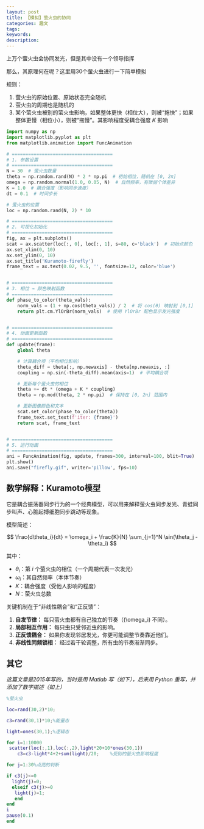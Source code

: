 ```yaml
---
layout: post
title: 【模拟】萤火虫的协同
categories: 趣文
tags: 
keywords:
description:
---
```



上万个萤火虫会协同发光，但是其中没有一个领导指挥

那么，其原理何在呢？​这里用30个萤火虫进行一下简单模拟​

规则：
1. 萤火虫的原始位置、原始状态完全随机
2. 萤火虫的周期也是随机的
3. 某个萤火虫被别的萤火虫影响，如果整体更快（相位大），则被“拖快”；如果整体更慢（相位小），则被“拖慢”。其影响程度受耦合强度 $K$ 影响



```python
import numpy as np
import matplotlib.pyplot as plt
from matplotlib.animation import FuncAnimation

# =====================================
# 1. 参数设置
# =====================================
N = 30  # 萤火虫数量
theta = np.random.rand(N) * 2 * np.pi  # 初始相位，随机在 [0, 2π]
omega = np.random.normal(1.0, 0.05, N)  # 自然频率，有微弱个体差异
K = 1.0  # 耦合强度（影响同步速度）
dt = 0.1  # 时间步长

# 萤火虫的位置
loc = np.random.rand(N, 2) * 10

# =====================================
# 2. 可视化初始化
# =====================================
fig, ax = plt.subplots()
scat = ax.scatter(loc[:, 0], loc[:, 1], s=80, c='black')  # 初始点颜色
ax.set_xlim(0, 10)
ax.set_ylim(0, 10)
ax.set_title('Kuramoto-firefly')
frame_text = ax.text(0.02, 9.5, '', fontsize=12, color='blue')


# =====================================
# 3. 相位 → 颜色映射函数
# =====================================
def phase_to_color(theta_vals):
    norm_vals = (1 + np.cos(theta_vals)) / 2  # 将 cos(θ) 映射到 [0,1]
    return plt.cm.YlOrBr(norm_vals)  # 使用 YlOrBr 配色显示发光强度


# =====================================
# 4. 动画更新函数
# =====================================
def update(frame):
    global theta

    # 计算耦合项（平均相位影响）
    theta_diff = theta[:, np.newaxis] - theta[np.newaxis, :]
    coupling = np.sin(-theta_diff).mean(axis=1)  # 平均耦合项

    # 更新每个萤火虫的相位
    theta += dt * (omega + K * coupling)
    theta = np.mod(theta, 2 * np.pi)  # 保持在 [0, 2π] 范围内

    # 更新图像颜色和文本
    scat.set_color(phase_to_color(theta))
    frame_text.set_text(f'iter: {frame}')
    return scat, frame_text


# =====================================
# 5. 运行动画
# =====================================
ani = FuncAnimation(fig, update, frames=300, interval=100, blit=True)
plt.show()
ani.save("firefly.gif", writer='pillow', fps=10)
```




## 数学解释：Kuramoto模型

它是耦合振荡器同步行为的一个经典模型，可以用来解释萤火虫同步发光、青蛙同步叫声、心脏起搏细胞同步跳动等现象。

模型简述：

$$
\frac{d\theta_i}{dt} = \omega_i + \frac{K}{N} \sum_{j=1}^N \sin(\theta_j - \theta_i)
$$

其中：
- $\theta_i$：第 $i$ 个萤火虫的相位（一个周期代表一次发光）
- $\omega_i$：其自然频率（本体节奏）
- $K$：耦合强度（受他人影响的程度）
- $N$：萤火虫总数


关键机制在于“非线性耦合”和“正反馈”：

1. **自发节律：** 每只萤火虫都有自己独立的节奏（\(\omega_i\) 不同）。
2. **局部相互作用：** 每只虫只受邻近虫的影响。
3. **正反馈耦合：** 如果你发现邻居发光，你更可能调整节奏靠近他们。
4. **非线性同频锁相：** 经过若干轮调整，所有虫的节奏渐渐同步。


## 其它

*这篇文章是2015年写的，当时是用 Matlab 写（如下），后来用 Python 重写，并添加了数学描述（如上）*


```matlab
%萤火虫

loc=rand(30,2)*10;

c3=rand(30,1)*10;%能量态

light=ones(30,1);%逻辑态

for i=1:10000   
 scatter(loc(:,1),loc(:,2),light*20+10*ones(30,1))
    c3=c3-light*4+2+sum(light)/20;    %受别的萤火虫影响程度   

for j=1:30%点亮的判断   

if c3(j)<=0      
  light(j)=0;  
  elseif c3(j)>=0     
   light(j)=1;  
   end
end
i   
pause(0.1)
end
```
